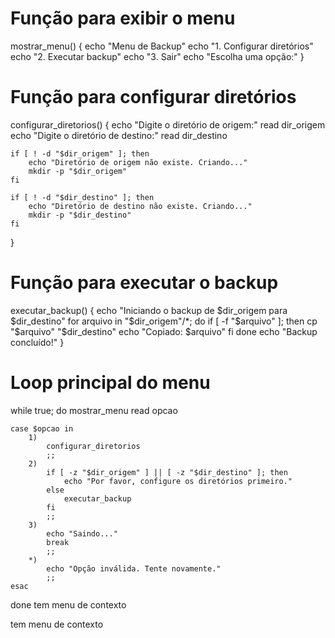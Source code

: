 # Função para exibir o menu
mostrar_menu() {
    echo "Menu de Backup"
    echo "1. Configurar diretórios"
    echo "2. Executar backup"
    echo "3. Sair"
    echo "Escolha uma opção:"
}
 
# Função para configurar diretórios
configurar_diretorios() {
    echo "Digite o diretório de origem:"
    read dir_origem
    echo "Digite o diretório de destino:"
    read dir_destino
 
    if [ ! -d "$dir_origem" ]; then
        echo "Diretório de origem não existe. Criando..."
        mkdir -p "$dir_origem"
    fi
 
    if [ ! -d "$dir_destino" ]; then
        echo "Diretório de destino não existe. Criando..."
        mkdir -p "$dir_destino"
    fi
}
 
# Função para executar o backup
executar_backup() {
    echo "Iniciando o backup de $dir_origem para $dir_destino"
    for arquivo in "$dir_origem"/*; do
        if [ -f "$arquivo" ]; then
            cp "$arquivo" "$dir_destino"
            echo "Copiado: $arquivo"
        fi
    done
    echo "Backup concluído!"
}
 
# Loop principal do menu
while true; do
    mostrar_menu
    read opcao
 
    case $opcao in
        1)
            configurar_diretorios
            ;;
        2)
            if [ -z "$dir_origem" ] || [ -z "$dir_destino" ]; then
                echo "Por favor, configure os diretórios primeiro."
            else
                executar_backup
            fi
            ;;
        3)
            echo "Saindo..."
            break
            ;;
        *)
            echo "Opção inválida. Tente novamente."
            ;;
    esac
done
tem menu de contexto


tem menu de contexto
